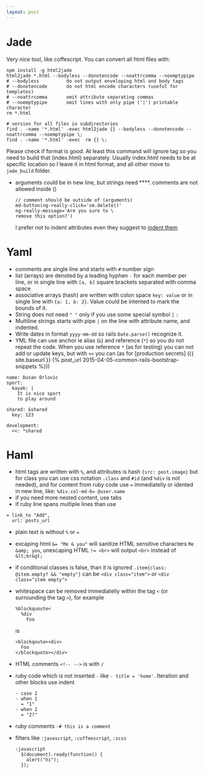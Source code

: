 ```yaml
---
layout: post
---
```


# Jade

Very nice tool, like coffescript. You can convert all html files with:

~~~
npm install -g html2jade
html2jade *.html --bodyless --donotencode --noattrcomma --noemptypipe
# --bodyless          do not output enveloping html and body tags
# --donotencode       do not html encode characters (useful for templates)
# --noattrcomma       omit attribute separating commas
# --noemptypipe       omit lines with only pipe ('|') printable character
rm *.html

# version for all files in subdirectories
find . -name '*.html' -exec html2jade {} --bodyless --donotencode --noattrcomma --noemptypipe \;
find . -name '*.html' -exec  rm {} \;
~~~

Please check if format is good. At least this command will ignore <body> tag so
you need to build that (index.html) separately. Usually index.html needs to be
at specific location so I leave it in html format, and all other move to
`jade_build` folder.

* arguments could be in new line, but strings need **\**. comments are not
allowed inside ()

  ~~~
  // comment should be outside of (arguments)
  md-button(ng-really-click='vm.delete()'
  ng-really-message='Are you sure to \
  remove this option?')
  ~~~

  I prefer not to indent attributes even they suggest to [indent
  them](http://jade-lang.com/reference/attributes/)

# Yaml

* comments are single line and starts with `#` number sign
* list (arrays) are denoted by a leading hyphen `-` for each member per line, or
  in single line with `[a, b]` square brackets separated with comma space
* associative arrays (hash) are written with colon space `key: value` or in
  single line with `{a: 1, b: 2}`. Value could be intented to mark the bounds of
  it.
* String does not need `" "` only if you use some special symbol `|` `:`
* Multiline strings starts with pipe `|` on the line with attribute name, and
indented.
* Write dates in format `yyyy-mm-dd` so rails `Date.parse()` recognize it.
* YML file can use anchor ie alias (`&`) and reference (`*`) so you do not
  repeat the code. When you use reference `*` (as for testing) you can not add
  or update keys, but with `<<` you can (as for [production secrets]
  ({{ site.baseurl }} {% post_url 2015-04-05-common-rails-bootstrap-snippets %}))

~~~
name: Dusan Orlovic
sport:
  kayak: |
    It is nice sport
    to play around
~~~

~~~
shared: &shared
  key: 123

development:
  <<: *shared
~~~

# Haml


* html tags are written with `%`, and attributes is hash `{src: post.image}` but
for class you can use css notation `.class` and `#id` (and `%div` is not
needed), and for content from ruby code use `=` immediatelly or idented in new
line, like: `%div.col-md-6= @user.name`
* if you need more nested content, use tabs
* if ruby line spans multiple lines than use

~~~
= link_to "Add",
  url: posts_url
~~~

* plain text is without `%` or `=`
* excaping html `&= "Me & you"` will sanitize HTML sensitive characters `Me
&amp; you`, unescaping HTML `!= <br>` will output `<br>` instead of `&lt;br&gt;`
* if conditional classes is false, than it is ignored `.item{class: @item.empty?
&& "empty"}` can be `<div class="item">` or `<div class="item empty">`
* whitespace can be removed immediatelly within the tag `<` (or surrounding the
tag `>`), for example

  ~~~
  %blockquoute<
    %div
      Foo
  ~~~

  is

  ~~~
  <blockqoute><div>
    Foo
  </blockquote></div>
  ~~~
* HTML comments `<!-- -->` is with `/`
* ruby code which is not inserted `-` like `- title = 'home'`. Iteration and
other blocks use indent

  ~~~
  - case 2
  - when 1
    = "1"
  - when 2
    = "2?"
  ~~~

* ruby comments `-# this is a comment`
* filters like `:javascript`, `:coffeescript`, `:scss`

  ~~~
  :javascript
    $(document).ready(function() {
      alert("hi");
    });
  ~~~

